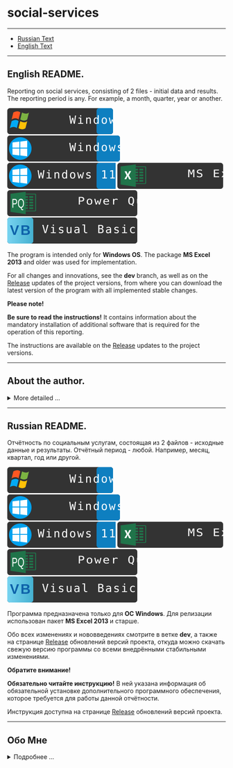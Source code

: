 # social-services

---

* [Russian Text](#Russian)
* [English Text](#English)

---

## <a name="English">English README.</a>

Reporting on social services, consisting of 2 files - initial data and results. The reporting period is any. For example, a month, quarter, year or another.

![Windows-7](./image/win-7-icon.svg "Windows 7") ![Windows-10](./image/win-10-icon.svg "Windows 10") ![Windows-11](./image/win-11-icon.svg "Windows 11") ![MS Excel 2013](./image/ms-excel.svg "Excel") ![Power Query](./image/power-query.svg "Power-Query") ![Visual Basic](./image/visual-basic.svg "VB")

The program is intended only for **Windows OS**. The package **MS Excel 2013** and older was used for implementation.

For all changes and innovations, see the **dev** branch, as well as on the [Release](https://github.com/maximalisimus/social-services/releases) updates of the project versions, from where you can download the latest version of the program with all implemented stable changes.

**Please note!**

**Be sure to read the instructions!** It contains information about the mandatory installation of additional software that is required for the operation of this reporting.

The instructions are available on the [Release](https://github.com/maximalisimus/social-services/releases) updates to the project versions.

---

## <a name="AboutEng">About the author.</a>

<details>
	<summary>More detailed ...</summary>

The author of this development **Mikl**: [maximalisimus](https://github.com/maximalisimus).

Author's name: **maximalisimus**: [maximalis171091@yandex.ru](mailto:maximalis171091@yandex.ru).

Date of creation: **17.02.2023**

</details>

---

## <a name="Russian">Russian README.</a>

Отчётность по социальным услугам, состоящая из 2 файлов - исходные данные и результаты. Отчётный период - любой. Например, месяц, квартал, год или другой.

![Windows-7](./image/win-7-icon.svg "Windows 7") ![Windows-10](./image/win-10-icon.svg "Windows 10") ![Windows-11](./image/win-11-icon.svg "Windows 11") ![MS Excel 2013](./image/ms-excel.svg "Excel") ![Power Query](./image/power-query.svg "Power-Query") ![Visual Basic](./image/visual-basic.svg "VB")

Программа предназначена только для **ОС Windows**. Для релизации использован пакет **MS Excel 2013** и старше.

Обо всех изменениях и нововведениях смотрите в ветке **dev**, а также на странице [Release](https://github.com/maximalisimus/social-services/releases) обновлений версий проекта, откуда можно скачать свежую версию программы со всеми внедрёнными стабильными изменениями.

**Обратите внимание!**

**Обязательно читайте инструкцию!** В ней указана информация об обязательной установке дополнительного программного обеспечения, которое требуется для работы данной отчётности. 

Инструкция доступна на странице [Release](https://github.com/maximalisimus/social-services/releases) обновлений версий проекта.

---

## <a name="about">Обо Мне</a>

<details>
	<summary>Подробнее ...</summary>
	
Автор данной разработки **Mikl**: [maximalisimus](https://github.com/maximalisimus).

Имя автора: **maximalisimus**: [maximalis171091@yandex.ru](mailto:maximalis171091@yandex.ru).

Дата создания: **17.02.2023**

</details>


